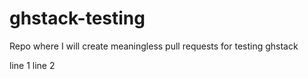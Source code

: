 # ghstack-testing

Repo where I will create meaningless pull requests for testing ghstack

line 1
line 2

